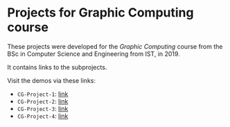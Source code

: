 # Projects for Graphic Computing course

These projects were developed for the _Graphic Computing_ course from the BSc in Computer Science and Engineering from IST, in 2019.

It contains links to the subprojects.

Visit the demos via these links:
- `CG-Project-1`: [link](https://web.ist.utl.pt/~joao.m.soares/CG/CG-Projeto-1)
- `CG-Project-2`: [link](https://web.ist.utl.pt/~joao.m.soares/CG/CG-Projeto-2)
- `CG-Project-3`: [link](https://web.ist.utl.pt/~joao.m.soares/CG/CG-Projeto-3)
- `CG-Project-4`: [link](https://web.ist.utl.pt/~joao.m.soares/CG/CG-Projeto-4)
